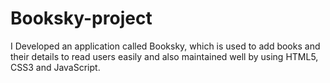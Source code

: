# Booksky-project
I Developed an application called Booksky, which is used to add books and their details to read users easily and also maintained well by using HTML5, CSS3 and JavaScript.
